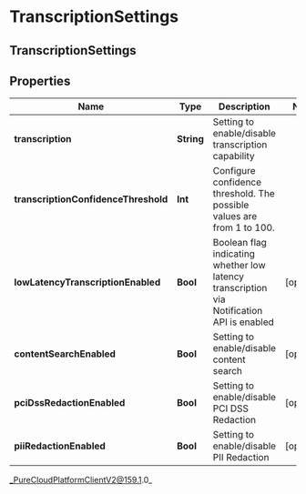 # TranscriptionSettings

## TranscriptionSettings

## Properties

|Name | Type | Description | Notes|
|------------ | ------------- | ------------- | -------------|
| **transcription** | **String** | Setting to enable/disable transcription capability | |
| **transcriptionConfidenceThreshold** | **Int** | Configure confidence threshold. The possible values are from 1 to 100. | |
| **lowLatencyTranscriptionEnabled** | **Bool** | Boolean flag indicating whether low latency transcription via Notification API is enabled | [optional] |
| **contentSearchEnabled** | **Bool** | Setting to enable/disable content search | [optional] |
| **pciDssRedactionEnabled** | **Bool** | Setting to enable/disable PCI DSS Redaction | [optional] |
| **piiRedactionEnabled** | **Bool** | Setting to enable/disable PII Redaction | [optional] |



_PureCloudPlatformClientV2@159.1.0_
